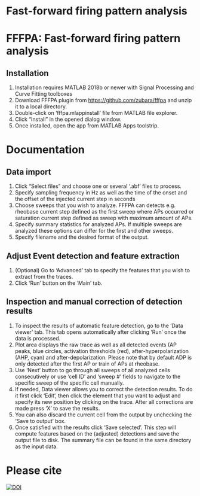 # Fast-forward firing pattern analysis

# FFFPA: Fast-forward firing pattern analysis

## Installation
1.	Installation requires MATLAB 2018b or newer with Signal Processing and Curve Fitting toolboxes 
2.	Download FFFPA plugin from https://github.com/zubara/fffpa and unzip it to a local directory.
3.	Double-click on ‘fffpa.mlappinstall’ file from MATLAB file explorer.
4.	Click “Install” in the opened dialog window.
5.	Once installed, open the app from MATLAB Apps toolstrip.


# Documentation
## Data import
1.	Click “Select files” and choose one or several ‘.abf’ files to process.
2.	Specify sampling frequency in Hz as well as the time of the onset and the offset of the injected current step in seconds 
3.	Choose sweeps that you wish to analyze. FFFPA can detects e.g. rheobase current step defined as the first sweep where APs occurred or saturation current step defined as sweep with maximum amount of APs.
4.	Specify summary statistics for analyzed APs. If multiple sweeps are analyzed these options can differ for the first and other sweeps.
5.	Specify filename and the desired format of the output.

## Adjust Event detection and feature extraction
1.	(Optional) Go to ‘Advanced’ tab to specify the features that you wish to extract from the traces.
2.	Click ‘Run’ button on the ‘Main’ tab.

## Inspection and manual correction of detection results
1.	To inspect the results of automatic feature detection, go to the ‘Data viewer’ tab. This tab opens automatically after clicking ‘Run’ once the data is processed.
2.	Plot area displays the raw trace as well as all detected events (AP peaks, blue circles, activation thresholds (red), after-hyperpolarization (AHP, cyan) and after-depolarization. Please note that by default ADP is only detected after the first AP or train of APs at rheobase.
3.	Use ‘Next’ button to go through all sweeps of all analyzed cells consecutively or use ‘cell ID’ and ‘sweep #’ fields to navigate to the specific sweep of the specific cell manually.
4.	If needed, Data viewer allows you to correct the detection results. To do it first click ‘Edit’, then click the element that you want to adjust and specify its new position by clicking on the trace. After all corrections are made press ‘X’ to save the results.
5.	You can also discard the current cell from the output by unchecking the ‘Save to output’ box.
6.	Once satisfied with the results click ‘Save selected’. This step will compute features based on the (adjusted) detections and save the output file to disk. The summary file can be found in the same directory as the input data.

# Please cite
[![DOI](https://zenodo.org/badge/DOI/10.5281/zenodo.3667731.svg)](https://doi.org/10.5281/zenodo.3667731)





